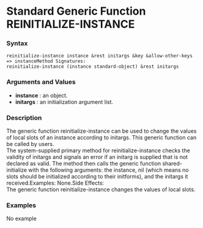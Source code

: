 <!-- Generated on 05/10/2020 by https://github.com/anto2oo/clhs-evolved -->

# Standard Generic Function REINITIALIZE-INSTANCE

### Syntax
`reinitialize-instance instance &rest initargs &key &allow-other-keys => instanceMethod Signatures:`  
`reinitialize-instance (instance standard-object) &rest initargs`  


### Arguments and Values
- **instance** : an object.   
- **initargs** : an initialization argument list.   


### Description
The generic function reinitialize-instance can be used to change the values of local slots of an instance according to initargs. This generic function can be called by users.  
The system-supplied primary method for reinitialize-instance checks the validity of initargs and signals an error if an initarg is supplied that is not declared as valid. The method then calls the generic function shared-initialize with the following arguments: the instance, nil (which means no slots should be initialized according to their initforms), and the initargs it received.Examples: None.Side Effects:  
The generic function reinitialize-instance changes the values of local slots.



### Examples
No example  
